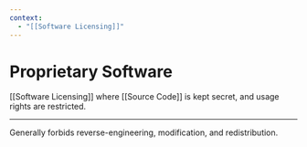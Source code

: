 ```yaml
---
context:
  - "[[Software Licensing]]"
---
```


# Proprietary Software

[[Software Licensing]] where [[Source Code]] is kept secret, and usage rights are restricted.

---

Generally forbids reverse-engineering, modification, and redistribution.
